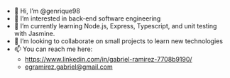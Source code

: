 - 👋 Hi, I’m @genrique98
- 👀 I’m interested in back-end software engineering
- 🌱 I’m currently learning Node.js, Express, Typescript, and unit testing with Jasmine.
- 💞️ I’m looking to collaborate on small projects to learn new technologies
- 📫 You can reach me here:
  - https://www.linkedin.com/in/gabriel-ramirez-7708b9190/
  - egramirez.gabriel@gmail.com

<!---
genrique98/genrique98 is a ✨ special ✨ repository because its `README.md` (this file) appears on your GitHub profile.
You can click the Preview link to take a look at your changes.
--->
